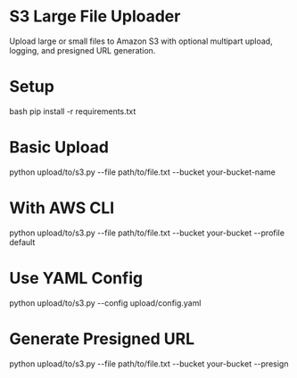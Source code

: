 # S3 Large File Uploader

Upload large or small files to Amazon S3 with optional multipart upload, logging, and presigned URL generation.

# Setup

bash
pip install -r requirements.txt

# Basic Upload

python upload/to/s3.py --file path/to/file.txt --bucket your-bucket-name

# With AWS CLI

python upload/to/s3.py --file path/to/file.txt --bucket your-bucket --profile default

# Use YAML Config

python upload/to/s3.py --config upload/config.yaml

# Generate Presigned URL

python upload/to/s3.py --file path/to/file.txt --bucket your-bucket --presign
